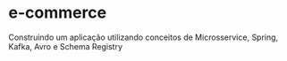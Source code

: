# e-commerce
Construindo um aplicação utilizando conceitos de Microsservice, Spring, Kafka, Avro e Schema Registry
